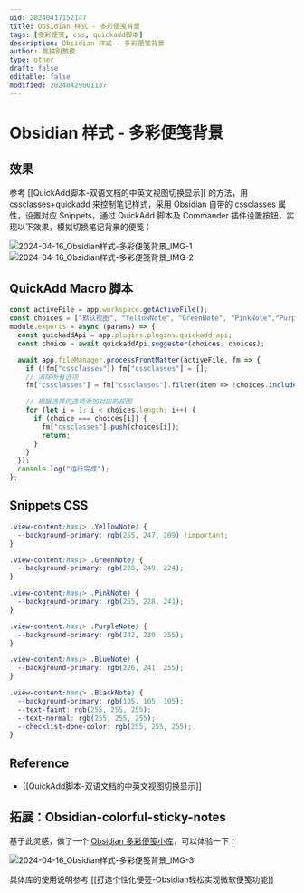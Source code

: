 ```yaml
---
uid: 20240417152147
title: Obsidian 样式 - 多彩便笺背景
tags: [多彩便笺, css, quickadd脚本]
description: Obsidian 样式 - 多彩便笺背景
author: 熊猫别熬夜
type: other
draft: false
editable: false
modified: 20240429001137
---
```


# Obsidian 样式 - 多彩便笺背景

## 效果

参考 [[QuickAdd脚本-双语文档的中英文视图切换显示]] 的方法，用 cssclasses+quickadd 来控制笔记样式，采用 Obsidian 自带的 cssclasses 属性，设置对应 Snippets，通过 QuickAdd 脚本及 Commander 插件设置按钮，实现以下效果，模拟切换笔记背景的便笺：

![2024-04-16_Obsidian样式-多彩便笺背景_IMG-1](https://cdn.pkmer.cn/images/202404171534290.gif!pkmer)![2024-04-16_Obsidian样式-多彩便笺背景_IMG-2](https://cdn.pkmer.cn/images/202404171534291.jpg!pkmer)

## QuickAdd Macro 脚本

```js
const activeFile = app.workspace.getActiveFile();
const choices = ["默认视图", "YellowNote", "GreenNote", "PinkNote","PurpleNote","BlueNote","BlackNote"];
module.exports = async (params) => {
  const quickaddApi = app.plugins.plugins.quickadd.api;
  const choice = await quickaddApi.suggester(choices, choices);

  await app.fileManager.processFrontMatter(activeFile, fm => {
    if (!fm["cssclasses"]) fm["cssclasses"] = [];
    // 清除所有选项
    fm["cssclasses"] = fm["cssclasses"].filter(item => !choices.includes(item));

    // 根据选择的选项添加对应的视图
    for (let i = 1; i < choices.length; i++) {
      if (choice === choices[i]) {
        fm["cssclasses"].push(choices[i]);
        return;
      }
    }
  });
  console.log("运行完成");
};
```

## Snippets CSS

```css
.view-content:has(> .YellowNote) {
  --background-primary: rgb(255, 247, 209) !important;
}

.view-content:has(> .GreenNote) {
  --background-primary: rgb(228, 249, 224);
}

.view-content:has(> .PinkNote) {
  --background-primary: rgb(255, 228, 241);
}

.view-content:has(> .PurpleNote) {
  --background-primary: rgb(242, 230, 255);
}

.view-content:has(> .BlueNote) {
  --background-primary: rgb(226, 241, 255);
}

.view-content:has(> .BlackNote) {
  --background-primary: rgb(105, 105, 105);
  --text-faint: rgb(255, 255, 255);
  --text-normal: rgb(255, 255, 255);
  --checklist-done-color: rgb(255, 255, 255);
}
```

## Reference

- [[QuickAdd脚本-双语文档的中英文视图切换显示]]

## 拓展：Obsidian-colorful-sticky-notes

基于此灵感，做了一个 [Obsidian 多彩便笺小库](https://github.com/PandaNocturne/Obsidian-colorful-sticky-notes)，可以体验一下：

![2024-04-16_Obsidian样式-多彩便笺背景_IMG-3](https://cdn.pkmer.cn/images/202404201550475.gif!pkmer)

具体库的使用说明参考 [[打造个性化便签-Obsidian轻松实现微软便笺功能]]